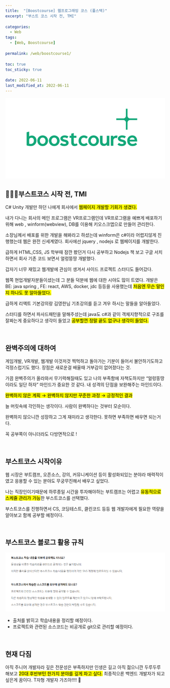 ```yaml
---
title:  "[Boostcourse] 웹프로그래밍 코스 (풀스택)"
excerpt: "부스트 코스 시작 전, TMI"

categories:
  - Web
tags:
  - [Web, Boostcourse]

permalink: /web/boostcourse1/

toc: true
toc_sticky: true
 
date: 2022-06-11
last_modified_at: 2022-06-11
---
```



![Untitled](/assets/images/posts_img/2022-06-11-web-boostcourse1/Untitled.png)

## 🙋🏻‍♀️부스트코스 시작 전, TMI

C# Unity 개발만 하던 나에게 회사에서 <mark>웹페이지 개발할 기회가 생겼다.</mark>

내가 다니는 회사의 메인 프로그램은 VR프로그램인데 VR프로그램을 예쁘게 배포하기 위해 web , winform(webview), DB를 이용해 키오스크앱으로 만들어 관리한다.

소장님께서 배포를 위한 개발을 해봐라고 하셨는데 winform은 c#이라 어렵지않게 진행했는데 웹은 완전 신세계였다. 회사에선 jquery , nodejs 로 웹페이지를 개발한다.

급하게 HTML,CSS, JS 학부때 잠깐 봤던거 다시 공부하고 Nodejs 책 보고 구글 서치하면서 회사 기존 코드 보면서 얼렁뚱땅 개발했다. 

갑자기 너무 재밌고 웹개발에 관심이 생겨서 사이드 프로젝트 스터디도 들어갔다.

웹쪽 현업개발자분들이셨는데 그 분들 덕분에 웹에 대한 시야도 많이 트였다. 개발은 BE: java spring , FE: react, AWS, docker, jdc 등등을 사용했는데 <mark>처음엔 무슨 말인지 하나도 못 알아들었다.</mark>

급하게 리액트 기본강의랑 김영한님 기초강의를 듣고 겨우 하시는 말들을 알아들었다.

스터디를 하면서 파사드패턴을 말해주셨는데 java도 c#과 같이 객체지향적으로 구조를 잘짜는게 중요하다고 생각이 들었고 <mark>공부할껀 정말 끝도 없구나 생각이 들었다.</mark>

<br>

## 완벽주의에 대하여

게임개발, VR개발, 웹개발 이것저것 찍먹하고 돌아가는 기분이 들어서 불안하기도하고 걱정스럽기도 했다. 장점은 새로운걸 배울때 거부감이 없어졌다는 것. 

가끔 완벽주의가 올라와서 무기력해질때도 있고 나의 부족함에 자책도하지만 “얼렁뚱땅이라도 일단 하자” 마인드가 중요한 것 같다. 내 성격의 단점을 보완해주는 마인드이다. 


<mark>완벽하지 않은 계획 → 완벽하지 않지만 꾸준한 과정 → 긍정적인 결과</mark>


늘 머릿속에 각인하는 생각이다. 사람이 완벽하다는 것부터 모순이다. 

완벽하지 않으니깐 성장하고 그게 재미라고 생각한다. 못하면 부족하면 배우면 되는거다. 

꼭 공부쪽이 아니더라도 다방면적으로 !

<br>

## 부스트코스 시작이유
웹 시장은 부트캠프, 오픈소스, 강의, 커뮤니케이션 등이 활성화되있는 분야라 매력적이였고 응용할 수 있는 분야도 무궁무진해서 배우고 싶었다.

나는 직장인이기때문에 하루종일 시간을 투자해야하는 부트캠프는 어렵고 <mark>유동적으로 스케쥴 관리가 가능</mark>한 부스트코스를 선택했다.

부스트코스를 진행하면서 CS, 코딩테스트, 클린코드 등등 웹 개발자에게 필요한 역량을 알아보고 함께 공부할 예정이다.

<br>

## 부스트코스 블로그 활용 규칙

![Untitled](/assets/images/posts_img/2022-06-11-web-boostcourse1/Untitled%201.png)

- 출처를 밝히고 학습내용을 정리할 예정이다.
- 프로젝트와 관련된 소스코드는 비공개로 git으로 관리할 예정이다.

<br>

## 현재 다짐

아직 주니어 개발자라 깊은 전문성은 부족하지만 인생은 길고 아직 젊으니깐 두루두루 해보고 <mark>20대 후반부턴 한가지 분야를 깊게 파고 싶다.</mark> 최종적으론 백엔드 개발자가 되고 싶은게 꿈이다. T자형 개발자 가즈아!!!! 🐌